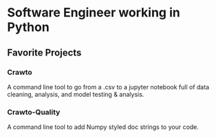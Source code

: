 # Software Engineer working in Python

## Favorite Projects
### Crawto
A command line tool to go from a .csv to a jupyter notebook full of data cleaning, analysis, and model testing & analysis. 
### Crawto-Quality
A command line tool to add Numpy styled doc strings to your code.

<!--
**crawftv/crawftv** is a ✨ _special_ ✨ repository because its `README.md` (this file) appears on your GitHub profile.

Here are some ideas to get you started:

- 🔭 I’m currently working on ...
- 🌱 I’m currently learning ...
- 👯 I’m looking to collaborate on ...
- 🤔 I’m looking for help with ...
- 💬 Ask me about ...
- 📫 How to reach me: ...
- 😄 Pronouns: ...
- ⚡ Fun fact: ...
-->

